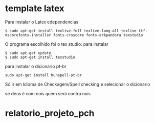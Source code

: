 # template latex
Para instalar o Latex edependencias
```
$ sudo apt-get install texlive-full texlive-lang-all texlive ttf-mscorefonts-installer fonts-croscore fonts-arkpandora texstudio
```

O programa escolhido foi o tex studio:
para instalar 

```
$ sudo apt-get update
$ sudo apt-get install texstudio
```

para instalar o dicionario pt-br

```
sudo apt-get install hunspell-pt-br
```

Só ir em Idioma de Checkagem/Spell checking e selecionar o dicionario




































































































































































































































































se deus é com nois quem será contra nois
# relatorio_projeto_pch

